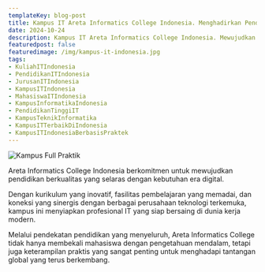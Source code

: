 ```yaml
---
templateKey: blog-post
title: Kampus IT Areta Informatics College Indonesia. Menghadirkan Pendidikan Berkualitas yang Siap Memenuhi Kebutuhan Era Digital dan Menghasilkan Profesional IT yang Siap Bersaing di Dunia Kerja Modern
date: 2024-10-24
description: Kampus IT Areta Informatics College Indonesia. Mewujudkan Pendidikan Berkualitas yang Selaras dengan Kebutuhan Era Digital dan Menyiapkan Profesional IT yang Siap Bersaing di Dunia Kerja Modern
featuredpost: false
featuredimage: /img/kampus-it-indonesia.jpg
tags:
- KuliahITIndonesia		
- PendidikanITIndonesia		
- JurusanITIndonesia		
- KampusITIndonesia		
- MahasiswaITIndonesia		
- KampusInformatikaIndonesia		
- PendidikanTinggiIT		
- KampusTeknikInformatika		
- KampusITTerbaikDiIndonesia		
- KampusITIndonesiaBerbasisPraktek		
---
```


![Kampus Full Praktik](/img/kampus-it-indonesia.jpg "Kampus Full Praktik")

Areta Informatics College Indonesia berkomitmen untuk mewujudkan pendidikan berkualitas yang selaras dengan kebutuhan era digital.															
															
Dengan kurikulum yang inovatif, fasilitas pembelajaran yang memadai, dan koneksi yang sinergis dengan berbagai perusahaan teknologi terkemuka, kampus ini menyiapkan profesional IT yang siap bersaing di dunia kerja modern.															
															
Melalui pendekatan pendidikan yang menyeluruh, Areta Informatics College tidak hanya membekali mahasiswa dengan pengetahuan mendalam, tetapi juga keterampilan praktis yang sangat penting untuk menghadapi tantangan global yang terus berkembang.															